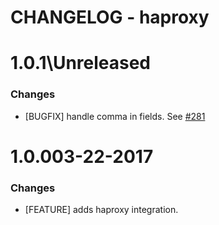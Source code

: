 # CHANGELOG - haproxy

1.0.1\Unreleased
==================

### Changes

* [BUGFIX] handle comma in fields. See [#281][]

1.0.003-22-2017
==================

### Changes

* [FEATURE] adds haproxy integration.

<!--- The following link definition list is generated by PimpMyChangelog --->
[#281]: https://github.com/DataDog/integrations-core/issues/281
